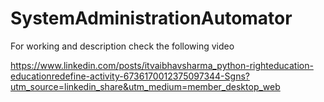 # SystemAdministrationAutomator

For working and description check the following video

https://www.linkedin.com/posts/itvaibhavsharma_python-righteducation-educationredefine-activity-6736170012375097344-Sgns?utm_source=linkedin_share&utm_medium=member_desktop_web
